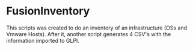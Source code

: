 # FusionInventory

This scripts was created to do an inventory of an infrastructure (OSs and Vmware Hosts).
After it, another script generates 4 CSV's with the information imported to GLPI.
